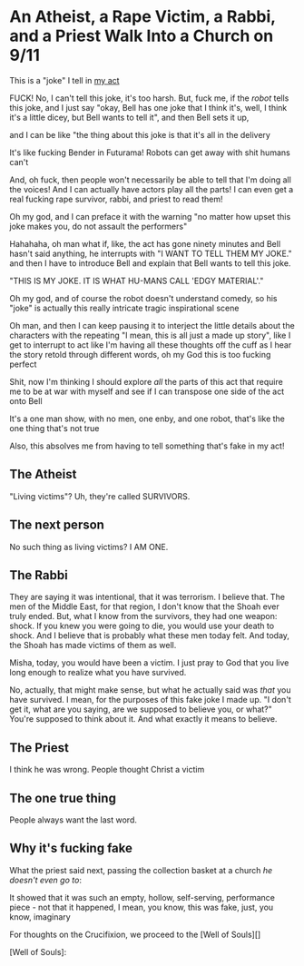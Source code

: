 # An Atheist, a Rape Victim, a Rabbi, and a Priest Walk Into a Church on 9/11

This is a "joke" I tell in [my act][]

FUCK! No, I can't tell this joke, it's too harsh. But, fuck me, if the *robot* tells this joke, and I just say "okay, Bell has one joke that I think it's, well, I think it's a little dicey, but Bell wants to tell it", and then Bell sets it up,

and I can be like "the thing about this joke is that it's all in the delivery

It's like fucking Bender in Futurama! Robots can get away with shit humans can't

And, oh fuck, then people won't necessarily be able to tell that I'm doing all the voices! And I can actually have actors play all the parts! I can even get a real fucking rape survivor, rabbi, and priest to read them!

Oh my god, and I can preface it with the warning "no matter how upset this joke makes you, do not assault the performers"

Hahahaha, oh man what if, like, the act has gone ninety minutes and Bell hasn't said anything, he interrupts with "I WANT TO TELL THEM MY JOKE." and then I have to introduce Bell and explain that Bell wants to tell this joke.

"THIS IS MY JOKE. IT IS WHAT HU-MANS CALL 'EDGY MATERIAL'."

Oh my god, and of course the robot doesn't understand comedy, so his "joke" is actually this really intricate tragic inspirational scene

Oh man, and then I can keep pausing it to interject the little details about the characters with the repeating "I mean, this is all just a made up story", like I get to interrupt to act like I'm having all these thoughts off the cuff as I hear the story retold through different words, oh my God this is too fucking perfect

Shit, now I'm thinking I should explore *all* the parts of this act that require me to be at war with myself and see if I can transpose one side of the act onto Bell

It's a one man show, with no men, one enby, and one robot, that's like the one thing that's not true

Also, this absolves me from having to tell something that's fake in my act!

[my act]: ad21c8c2-36f5-446b-9ddd-19d633cb6b60.md

## The Atheist

"Living victims"? Uh, they're called SURVIVORS.

## The next person

No such thing as living victims? I AM ONE.

## The Rabbi

They are saying it was intentional, that it was terrorism. I believe that. The men of the Middle East, for that region, I don't know that the Shoah ever truly ended. But, what I know from the survivors, they had one weapon: shock. If you knew you were going to die, you would use your death to shock. And I believe that is probably what these men today felt. And today, the Shoah has made victims of them as well.

Misha, today, you would have been a victim. I just pray to God that you live long enough to realize what you have survived.

No, actually, that might make sense, but what he actually said was *that* you have survived. I mean, for the purposes of this fake joke I made up. "I don't get it, what are you saying, are we supposed to believe you, or what?" You're supposed to think about it. And what exactly it means to believe.

## The Priest

I think he was wrong. People thought Christ a victim

## The one true thing

People always want the last word.

## Why it's fucking fake

What the priest said next, passing the collection basket at a church *he doesn't even go to*:

It showed that it was such an empty, hollow, self-serving, performance piece - not that it happened, I mean, you know, this was fake, just, you know, imaginary

For thoughts on the Crucifixion, we proceed to the [Well of Souls][]

[Well of Souls]:
